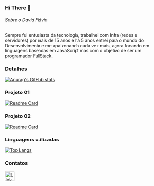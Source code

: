 ### Hi There 👋

###### Sobre o David Flávio
 Sempre fui entusiasta da tecnologia, trabalhei com Infra (redes e servidores) por mais de 15 anos e há 5 anos entrei para o mundo do Desenvolvimento e me apaixonando cada vez mais, agora focando em linguagens baseadas em JavaScript mas com o objetivo de ser um programador FullStack.

### Detalhes

[![Anurag's GitHub stats](https://github-readme-stats.vercel.app/api?username=Davidflm&show_icons=true&theme=dark)](https://github.com/anuraghazra/github-readme-stats)

### Projeto 01

[![Readme Card](https://github-readme-stats.vercel.app/api/pin/?username=Davidflm&repo=tiktokClone&theme=dark)](https://github.com/anuraghazra/github-readme-stats)

### Projeto 02

[![Readme Card](https://github-readme-stats.vercel.app/api/pin/?username=Davidflm&repo=projeto-SDS3&theme=dark)](https://github.com/anuraghazra/github-readme-stats)

### Linguagens utilizadas

[![Top Langs](https://github-readme-stats.vercel.app/api/top-langs/?username=Davidflm&layout=donut-vertical)](https://github.com/anuraghazra/github-readme-stats)

### Contatos

[<img src='https://img.shields.io/badge/LinkedIn-0077B5?style=for-the-badge&logo=linkedin&logoColor=white' alt='Linkedin' height='30'>](https://www.linkedin.com/in/pedrobrocaldi/)
